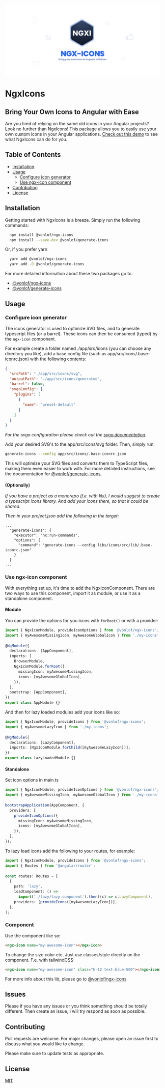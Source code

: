 ![Alt banner](./banner.png?raw=true 'NgxIcons')

# NgxIcons

## Bring Your Own Icons to Angular with Ease

Are you tired of relying on the same old icons in your Angular projects? Look no further than NgxIcons! This package
allows you to easily use your own custom icons in your Angular applications.
[Check out this demo](https://vonlof.github.io/ngx-icons/) to see what NgxIcons can do for you.

## Table of Contents

- [Installation](#installation)
- [Usage](#usage)
  - [Configure icon generator](#configure-icon-generator)
  - [Use ngx-icon component](#use-ngx-icon-component)
- [Contributing](#contributing)
- [License](#license)

## Installation

Getting started with NgxIcons is a breeze. Simply run the following commands:

```sh
  npm install @vonlof/ngx-icons
  npm install --save-dev @vonlof/generate-icons
```

Or, if you prefer yarn:

```sh
  yarn add @vonlof/ngx-icons
  yarn add -D @vonlof/generate-icons
```

For more detailed information about these two packages go to:

- [@vonlof/ngx-icons](https://github.com/vonlof/ngx-icons/blob/main/libs/ngx-icons/README.md)
- [@vonlof/generate-icons](https://github.com/vonlof/ngx-icons/blob/main/libs/generate-icons/README.md)

## Usage

### Configure icon generator

The icons generator is used to optimize SVG files, and to generate typescript files (or a barrel).
These icons can then be consumed (typed) by the `ngx-icon` component.

For example create a folder named ./app/src/icons (you can choose any directory you like), add a base config file (such
as app/src/icons/.base-iconrc.json) with the following contents:

```json
{
  "srcPath": "./app/src/icons/svg",
  "outputPath": "./app/src/icons/generated",
  "barrel": false,
  "svgoConfig": {
    "plugins": [
      {
        "name": "preset-default"
      }
    ]
  }
}
```

_For the svgo configuration please check out the [svgo documentation](https://github.com/svg/svgo)._

Add your desired SVG's to the app/src/icons/svg folder. Then, simply run:

```sh
generate-icons --config app/src/icons/.base-iconrc.json
```

This will optimize your SVG files and converts them to TypeScript files, making them even easier to work with.
For more detailed instructions, see the documentation
for [@vonlof/generate-icons](https://github.com/vonlof/ngx-icons/blob/main/libs/generate-icons/README.md).

#### (Optionally)

_If you have a project as a monorepo (f.e. with Nx), I would suggest to create a typescript icons library. And add
your icons there, so that it could be shared._

_Then in your project.json add the following in the target:_

```
...
  "generate-icons": {
    "executor": "nx:run-commands",
    "options": {
      "command": "generate-icons --config libs/icons/src/lib/.base-iconrc.json"
    }
  }
...
```

### Use ngx-icon component

With everything set up, it's time to add the NgxIconComponent. There are two ways to use this component, import it as
module, or use it as a standalone component.

#### Module

You can provide the options for you icons with `forRoot()` or with a provider:

```typescript
import { NgxIconModule, provideIconOptions } from '@vonlof/ngx-icons';
import { myAwesomeMissingIcon, myAwesomeGlobalIcon } from './my-icons';

@NgModule({
  declarations: [AppComponent],
  imports: [
    BrowserModule,
    NgxIconModule.forRoot({
      missingIcon: myAwesomeMissingIcon,
      icons: [myAwesomeGlobalIcon],
    }),
  ],
  bootstrap: [AppComponent],
})
export class AppModule {}
```

And then for lazy loaded modules add your icons like so:

```typescript
import { NgxIconModule, provideIcons } from '@vonlof/ngx-icons';
import { myAwesomeLazyIcon } from './my-icons';

@NgModule({
  declarations: [LazyComponent],
  imports: [NgxIconModule.forChild([myAwesomeLazyIcon])],
})
export class LazyLoadedModule {}
```

#### Standalone

Set icon options in main.ts

```typescript
import { NgxIconModule, provideIconOptions } from '@vonlof/ngx-icons';
import { myAwesomeMissingIcon, myAwesomeGlobalIcon } from './my-icons';

bootstrapApplication(AppComponent, {
  providers: [
    provideIconOptions({
      missingIcon: myAwesomeMissingIcon,
      icons: [myAwesomeGlobalIcon],
    }),
  ],
});
```

To lazy load icons add the following to your routes, for example:

```typescript
import { NgxIconModule, provideIcons } from '@vonlof/ngx-icons';
import { Routes } from '@angular/router';

const routes: Routes = [
  {
    path: 'lazy',
    loadComponent: () =>
      import('./lazy/lazy.component').then((c) => c.LazyComponent),
    providers: [provideIcons([myAwesomeLazyIcon])],
  },
];
```

### Component

Use the component like so:

```html
<ngx-icon name="my-awesome-icon"></ngx-icon>
```

To change the size color etc. Just use classes/style directly on the component. F.e. with tailwindCSS:

```html
<ngx-icon name="my-awesome-icon" class="h-12 text-blue-500"></ngx-icon>
```

For more info about this lib, please go
to [@vonlof/ngx-icons](https://github.com/vonlof/ngx-icons/blob/main/libs/ngx-icons/README.md)

## Issues

Please if you have any issues or you think something should be totally different. Then create an issue, I will try
respond as soon as possible.

## Contributing

Pull requests are welcome. For major changes, please open an issue first
to discuss what you would like to change.

Please make sure to update tests as appropriate.

## License

[MIT](./LICENSE)
